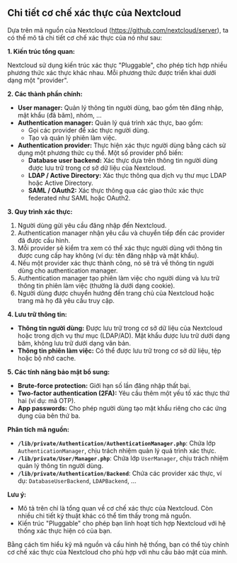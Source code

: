 ## Chi tiết cơ chế xác thực của Nextcloud

Dựa trên mã nguồn của Nextcloud (https://github.com/nextcloud/server), ta có thể mô tả chi tiết cơ chế xác thực của nó như sau:

**1. Kiến trúc tổng quan:**

Nextcloud sử dụng kiến trúc xác thực "Pluggable", cho phép tích hợp nhiều phương thức xác thực khác nhau. Mỗi phương thức được triển khai dưới dạng một "provider".

**2. Các thành phần chính:**

* **User manager:** Quản lý thông tin người dùng, bao gồm tên đăng nhập, mật khẩu (đã băm), nhóm, ...
* **Authentication manager:** Quản lý quá trình xác thực, bao gồm:
    * Gọi các provider để xác thực người dùng.
    * Tạo và quản lý phiên làm việc.
* **Authentication provider:** Thực hiện xác thực người dùng bằng cách sử dụng một phương thức cụ thể. Một số provider phổ biến:
    * **Database user backend:** Xác thực dựa trên thông tin người dùng được lưu trữ trong cơ sở dữ liệu của Nextcloud.
    * **LDAP / Active Directory:** Xác thực thông qua dịch vụ thư mục LDAP hoặc Active Directory.
    * **SAML / OAuth2:** Xác thực thông qua các giao thức xác thực federated như SAML hoặc OAuth2.

**3. Quy trình xác thực:**

1. Người dùng gửi yêu cầu đăng nhập đến Nextcloud.
2. Authentication manager nhận yêu cầu và chuyển tiếp đến các provider đã được cấu hình.
3. Mỗi provider sẽ kiểm tra xem có thể xác thực người dùng với thông tin được cung cấp hay không (ví dụ: tên đăng nhập và mật khẩu).
4. Nếu một provider xác thực thành công, nó sẽ trả về thông tin người dùng cho authentication manager.
5. Authentication manager tạo phiên làm việc cho người dùng và lưu trữ thông tin phiên làm việc (thường là dưới dạng cookie).
6. Người dùng được chuyển hướng đến trang chủ của Nextcloud hoặc trang mà họ đã yêu cầu truy cập.

**4. Lưu trữ thông tin:**

* **Thông tin người dùng:** Được lưu trữ trong cơ sở dữ liệu của Nextcloud hoặc trong dịch vụ thư mục (LDAP/AD). Mật khẩu được lưu trữ dưới dạng băm, không lưu trữ dưới dạng văn bản.
* **Thông tin phiên làm việc:** Có thể được lưu trữ trong cơ sở dữ liệu, tệp hoặc bộ nhớ cache.

**5. Các tính năng bảo mật bổ sung:**

* **Brute-force protection:** Giới hạn số lần đăng nhập thất bại.
* **Two-factor authentication (2FA):** Yêu cầu thêm một yếu tố xác thực thứ hai (ví dụ: mã OTP).
* **App passwords:** Cho phép người dùng tạo mật khẩu riêng cho các ứng dụng của bên thứ ba.

**Phân tích mã nguồn:**

* **`/lib/private/Authentication/AuthenticationManager.php`**: Chứa lớp `AuthenticationManager`, chịu trách nhiệm quản lý quá trình xác thực.
* **`/lib/private/User/Manager.php`**: Chứa lớp `UserManager`, chịu trách nhiệm quản lý thông tin người dùng.
* **`/lib/private/Authentication/Backend`**: Chứa các provider xác thực, ví dụ: `DatabaseUserBackend`, `LDAPBackend`, ...

**Lưu ý:**

* Mô tả trên chỉ là tổng quan về cơ chế xác thực của Nextcloud. Còn nhiều chi tiết kỹ thuật khác có thể tìm thấy trong mã nguồn.
* Kiến trúc "Pluggable" cho phép bạn linh hoạt tích hợp Nextcloud với hệ thống xác thực hiện có của bạn.

Bằng cách tìm hiểu kỹ mã nguồn và cấu hình hệ thống, bạn có thể tùy chỉnh cơ chế xác thực của Nextcloud cho phù hợp với nhu cầu bảo mật của mình.
